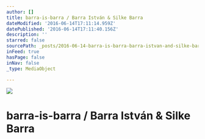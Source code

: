 ```yaml
---
author: []
title: barra-is-barra / Barra István & Silke Barra
dateModified: '2016-06-14T17:11:14.959Z'
datePublished: '2016-06-14T17:11:40.156Z'
description: ''
starred: false
sourcePath: _posts/2016-06-14-barra-is-barra-barra-istvan-and-silke-barra.md
inFeed: true
hasPage: false
inNav: false
_type: MediaObject

---
```

![](https://the-grid-user-content.s3-us-west-2.amazonaws.com/4fc3a58b-a3db-49f2-8f22-349a26ed504a.jpg)

# barra-is-barra / Barra István & Silke Barra